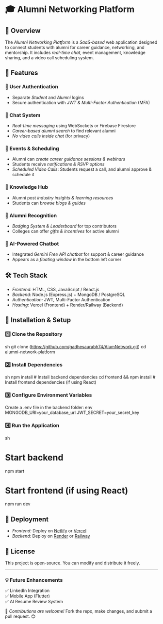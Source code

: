 # 🎓 Alumni Networking Platform

## 📌 Overview
The *Alumni Networking Platform* is a *SaaS-based* web application designed to connect students with alumni for career guidance, networking, and mentorship. It includes *real-time chat*, event management, knowledge sharing, and a video call scheduling system.

## 🚀 Features
### 🔹 User Authentication
- Separate *Student* and *Alumni* logins
- Secure authentication with *JWT & Multi-Factor Authentication* (MFA)

### 🔹 Chat System
- *Real-time messaging* using WebSockets or Firebase Firestore
- *Career-based alumni search* to find relevant alumni
- *No video calls inside chat* (for privacy)

### 🔹 Events & Scheduling
- Alumni can *create career guidance sessions & webinars*
- Students receive *notifications & RSVP options*
- *Scheduled Video Calls*: Students request a call, and alumni approve & schedule it

### 🔹 Knowledge Hub
- Alumni post *industry insights & learning resources*
- Students can *browse blogs & guides*

### 🔹 Alumni Recognition
- *Badging System & Leaderboard* for top contributors
- Colleges can offer *gifts & incentives* for active alumni

### 🔹 AI-Powered Chatbot
- Integrated *Gemini Free API chatbot* for support & career guidance
- Appears as a *floating window* in the bottom left corner

## 🛠 Tech Stack
- *Frontend:* HTML, CSS, JavaScript / React.js
- *Backend:* Node.js (Express.js) + MongoDB / PostgreSQL
- *Authentication:* JWT, Multi-Factor Authentication
- *Hosting:* Vercel (Frontend) + Render/Railway (Backend)

## 🔧 Installation & Setup
### 1️⃣ Clone the Repository
sh
 git clone (https://github.com/gadhesaurabh74/AlumNetwork.git)
 cd alumni-network-platform


### 2️⃣ Install Dependencies
sh
npm install  # Install backend dependencies
cd frontend && npm install  # Install frontend dependencies (if using React)


### 3️⃣ Configure Environment Variables
Create a .env file in the backend folder:
env
MONGODB_URI=your_database_url
JWT_SECRET=your_secret_key


### 4️⃣ Run the Application
sh
# Start backend
npm start

# Start frontend (if using React)
npm run dev


## 🚀 Deployment
- *Frontend:* Deploy on [Netlify](https://www.netlify.com/) or [Vercel](https://vercel.com/)
- *Backend:* Deploy on [Render](https://render.com/) or [Railway](https://railway.app/)

## 📜 License
This project is open-source. You can modify and distribute it freely.

---
### 💡 Future Enhancements
✅ LinkedIn Integration  
✅ Mobile App (Flutter)  
✅ AI Resume Review System  

📢 *Contributions are welcome!* Fork the repo, make changes, and submit a pull request. 😊
